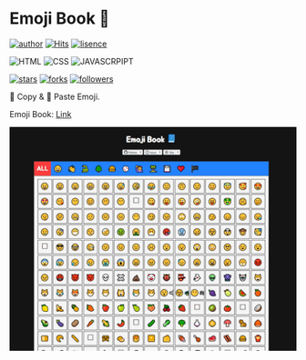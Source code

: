 # Emoji Book 📘

[![author](https://img.shields.io/badge/Author-minyong--jeong-blue?style=flat-square)](https://github.com/minyong-jeong)
[![Hits](https://hits.seeyoufarm.com/api/count/incr/badge.svg?url=https%3A%2F%2Fgithub.com%2Fminyong-jeong%2Femoji-book&count_bg=%233B72D9&title_bg=%23555555&icon=&icon_color=%23E7E7E7&title=hits&edge_flat=true)](https://hits.seeyoufarm.com)
[![lisence](https://img.shields.io/github/license/minyong-jeong/emoji-book?style=flat-square)](https://github.com/minyong-jeong/emoji-book/blob/master/LICENSE)

![HTML](https://img.shields.io/badge/HTML-239120?style=for-the-badge&logo=html5&logoColor=white)
![CSS](https://img.shields.io/badge/CSS-239120?&style=for-the-badge&logo=css3&logoColor=white)
![JAVASCRPIPT](https://img.shields.io/badge/JavaScript-F7DF1E?style=for-the-badge&logo=javascript&logoColor=black)

[![stars](https://img.shields.io/github/stars/minyong-jeong/emoji-book?style=flat-square&label=Star)](https://github.com/minyong-jeong/emoji-book/stargazers)
[![forks](https://img.shields.io/github/forks/minyong-jeong/emoji-book?style=flat-square&label=Fork)](https://github.com/minyong-jeong/emoji-book/network/members)
[![followers](https://img.shields.io/github/followers/minyong-jeong?style=flat-square&label=Follow)](https://github.com/minyong-jeong?tab=followers)

💾 Copy & 📝 Paste Emoji.

Emoji Book: [Link](https://minyong-jeong.github.io/emoji-book/)

![image](./assets/emoji.jpg)
